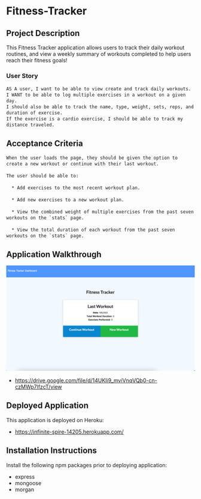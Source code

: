 # Fitness-Tracker

## Project Description

This Fitness Tracker application allows users to track their daily workout routines, and view a weekly summary of workouts completed to help users reach their fitness goals!

### User Story

```
AS A user, I want to be able to view create and track daily workouts. 
I WANT to be able to log multiple exercises in a workout on a given day. 
I should also be able to track the name, type, weight, sets, reps, and duration of exercise. 
If the exercise is a cardio exercise, I should be able to track my distance traveled.
```

## Acceptance Criteria

```
When the user loads the page, they should be given the option to create a new workout or continue with their last workout.

The user should be able to:

  * Add exercises to the most recent workout plan.

  * Add new exercises to a new workout plan.

  * View the combined weight of multiple exercises from the past seven workouts on the `stats` page.

  * View the total duration of each workout from the past seven workouts on the `stats` page.
```

## Application Walkthrough
  ![Application Walkthrough Gif](Demo.gif)
  * https://drive.google.com/file/d/14UKIi9_mviVnqVQb0-cn-czMWp7lfzcT/view

## Deployed Application
This application is deployed on Heroku:
*  https://infinite-spire-14205.herokuapp.com/

## Installation Instructions
Install the following npm packages prior to deploying application:
* express
* mongoose
* morgan